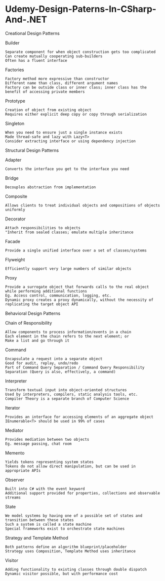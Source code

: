 # Udemy-Design-Paterns-In-CSharp-And-.NET

Creational Design Patterns

Builder

    Separate component for when object construction gets too complicated
    Can create mutually cooperating sub-builders
    Often has a fluent interface

Factories

    Factory method more expressive than constructor
    Different name than class, different argument names
    Factory can be outside class or inner class; inner class has the benefit of accessing private members

Prototype

    Creation of object from existing object
    Requires either explicit deep copy or copy through serialization

Singleton

    When you need to ensure just a single instance exists
    Made thread-safe and lazy with Lazy<T>
    Consider extracting interface or using dependency injection



Structural Design Patterns

Adapter

    Converts the interface you get to the interface you need

Bridge

    Decouples abstraction from implementation

Composite

    Allows clients to treat individual objects and compositions of objects uniformly

Decorator

    Attach responsibilities to objects
    "Inherit from sealed classes; emulate multiple inheritance

Facade

    Provide a single unified interface over a set of classes/systems

Flyweight

    Efficiently support very large numbers of similar objects

Proxy

    Provide a surrogate object that forwards calls to the real object while performing additional functions
    Eg. Access control, communication, logging, etc.
    Dynamic proxy creates a proxy dynamically, without the necessity of replicating the target object API



Behavioral Design Patterns

Chain of Responsibility

    Allow components to process information/events in a chain
    Each element in the chain refers to the next element; or
    Make a list and go through it

Command

    Encapsulate a request into a separate object
    Good for audit, replay, undo/redo
    Part of Command Query Separation / Command Query Responsibility Separation (Query is also, effectively, a command)

Interpreter

    Transform textual input into object-oriented structures
    Used by interpreters, compilers, static analysis tools, etc.
    Compiler Theory is a separate branch of Computer Science

Iterator

    Provides an interface for accessing elements of an aggregate object
    IEnumerable<T> should be used in 99% of cases

Mediator

    Provides mediation between two objects
    Eg. message passing, chat room

Memento

    Yields tokens representing system states
    Tokens do not allow direct manipulation, but can be used in appropriate APIs

Observer

    Built into C# with the event keyword
    Additional support provided for properties, collections and observable streams

State

    We model systems by having one of a possible set of states and transition between these states
    Such a system is called a state machine
    Special frameworks exist to orchestrate state machines

Strategy and Template Method

    Both patterns define an algorithm blueprint/placeholder
    Strategy uses Composition, Template Method uses inheritance

Visitor

    Adding functionality to existing classes through double dispatch
    Dynamic visitor possible, but with performance cost

